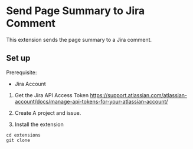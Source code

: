 # Send Page Summary to Jira Comment

This extension sends the page summary to a Jira comment.

## Set up 

Prerequisite:
- Jira Account

1. Get the Jira API Access Token https://support.atlassian.com/atlassian-account/docs/manage-api-tokens-for-your-atlassian-account/

2. Create A project and issue.  

3. Install the extension
```
cd extensions
git clone 
```



